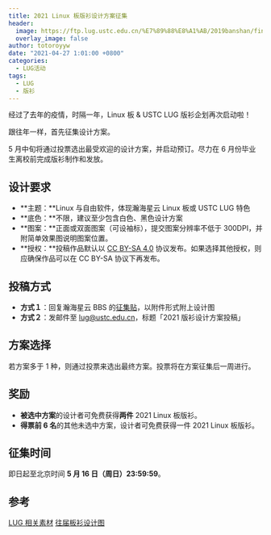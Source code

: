 ```yaml
---
title: 2021 Linux 板版衫设计方案征集
header:
  image: https://ftp.lug.ustc.edu.cn/%E7%89%88%E8%A1%AB/2019banshan/final/white.jpg
  overlay_image: false
author: totoroyyw
date: "2021-04-27 1:01:00 +0800"
categories:
  - LUG活动
tags:
  - LUG
  - 版衫
---
```


经过了去年的疫情，时隔一年，Linux 板 & USTC LUG 版衫企划再次启动啦！

跟往年一样，首先征集设计方案。

5 月中旬将通过投票选出最受欢迎的设计方案，并启动预订。尽力在 6 月份毕业生离校前完成版衫制作和发放。

## 设计要求

- **主题：**Linux 与自由软件，体现瀚海星云 Linux 板或 USTC LUG 特色
- **底色：**不限，建议至少包含白色、黑色设计方案
- **图案：**正面或双面图案（可设袖标），提交图案分辨率不低于 300DPI，并附简单效果图说明图案位置。
- **授权：**投稿作品默认以 [CC BY-SA 4.0](https://creativecommons.org/licenses/by-sa/4.0/) 协议发布。如果选择其他授权，则应确保作品可以在 CC BY-SA 协议下再发布。

## 投稿方式

- **方式１**：回复瀚海星云 BBS 的[征集贴](https://bbs.ustc.edu.cn/cgi/bbscon?bn=Linux&fn=M6087D60B&num=20000)，以附件形式附上设计图
- **方式２**：发邮件至 [lug@ustc.edu.cn](mailto:lug@ustc.edu.cn)，标题「2021 版衫设计方案投稿」

## 方案选择

若方案多于 1 种，则通过投票来选出最终方案。投票将在方案征集后一周进行。

## 奖励

- **被选中方案**的设计者可免费获得**两件** 2021 Linux 板版衫。
- **得票前 6 名**的其他未选中方案，设计者可免费获得一件 2021 Linux 板版衫。

## 征集时间

即日起至北京时间 **5 月 16 日（周日）23:59:59**。

## 参考

[LUG 相关素材](https://ftp.lug.ustc.edu.cn/misc/)
[往届板衫设计图](https://ftp.lug.ustc.edu.cn/%E7%89%88%E8%A1%AB/)
